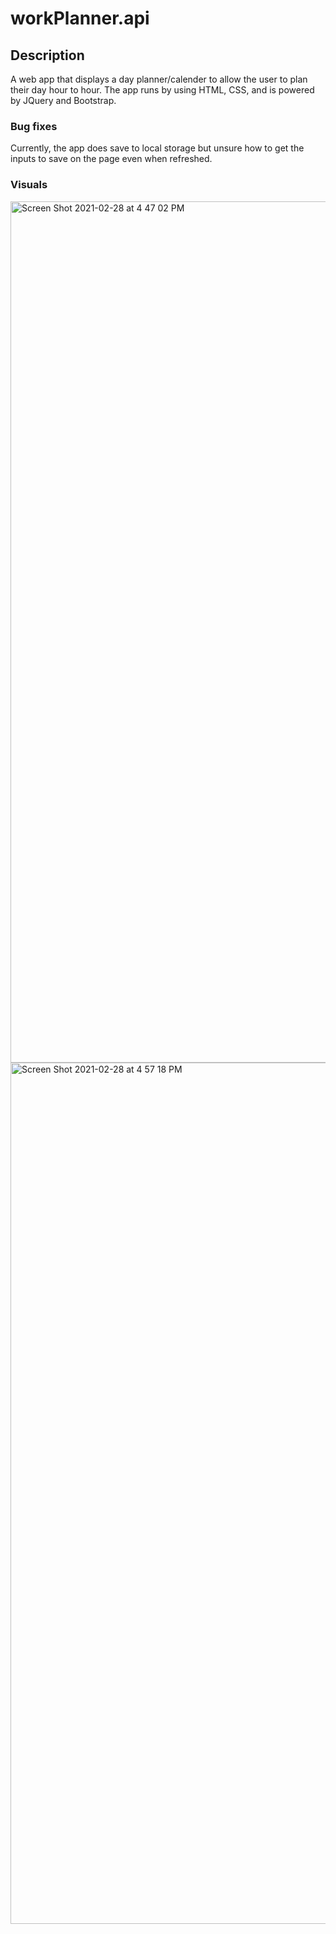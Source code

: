 # workPlanner.api

## Description
A web app that displays a day planner/calender to allow the user to plan their day hour to hour.  The app runs by using HTML, CSS, and is powered by JQuery and Bootstrap.

### Bug fixes
Currently, the app does save to local storage but unsure how to get the inputs to save on the page even when refreshed. 

### Visuals
<img width="1378" alt="Screen Shot 2021-02-28 at 4 47 02 PM" src="https://user-images.githubusercontent.com/69885419/109435012-2085a300-79e6-11eb-8b1c-676cf211f6c9.png">

<img width="1378" alt="Screen Shot 2021-02-28 at 4 57 18 PM" src="https://user-images.githubusercontent.com/69885419/109435019-2a0f0b00-79e6-11eb-9bec-653e0f1db3f9.png">



